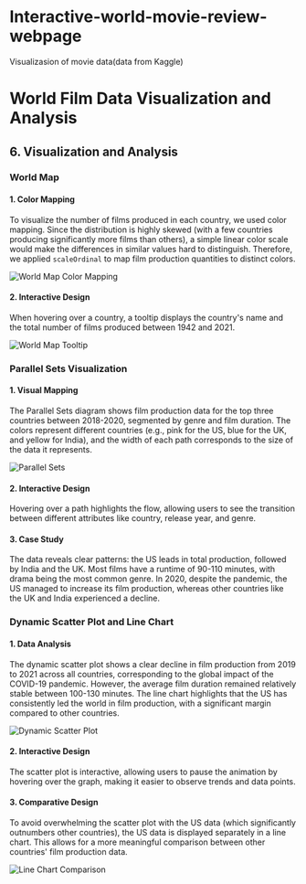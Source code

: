 # Interactive-world-movie-review-webpage
Visualizasion of movie data(data from Kaggle)

# World Film Data Visualization and Analysis

## 6. Visualization and Analysis

### World Map

#### 1. Color Mapping
To visualize the number of films produced in each country, we used color mapping. Since the distribution is highly skewed (with a few countries producing significantly more films than others), a simple linear color scale would make the differences in similar values hard to distinguish. Therefore, we applied `scaleOrdinal` to map film production quantities to distinct colors.

![World Map Color Mapping](path/to/your/world_map_image.png)

#### 2. Interactive Design
When hovering over a country, a tooltip displays the country's name and the total number of films produced between 1942 and 2021.

![World Map Tooltip](path/to/your/map_tooltip_image.png)

### Parallel Sets Visualization

#### 1. Visual Mapping
The Parallel Sets diagram shows film production data for the top three countries between 2018-2020, segmented by genre and film duration. The colors represent different countries (e.g., pink for the US, blue for the UK, and yellow for India), and the width of each path corresponds to the size of the data it represents.

![Parallel Sets](path/to/your/parallel_sets_image.png)

#### 2. Interactive Design
Hovering over a path highlights the flow, allowing users to see the transition between different attributes like country, release year, and genre.

#### 3. Case Study
The data reveals clear patterns: the US leads in total production, followed by India and the UK. Most films have a runtime of 90-110 minutes, with drama being the most common genre. In 2020, despite the pandemic, the US managed to increase its film production, whereas other countries like the UK and India experienced a decline.

### Dynamic Scatter Plot and Line Chart

#### 1. Data Analysis
The dynamic scatter plot shows a clear decline in film production from 2019 to 2021 across all countries, corresponding to the global impact of the COVID-19 pandemic. However, the average film duration remained relatively stable between 100-130 minutes. The line chart highlights that the US has consistently led the world in film production, with a significant margin compared to other countries.

![Dynamic Scatter Plot](path/to/your/scatter_plot_image.png)

#### 2. Interactive Design
The scatter plot is interactive, allowing users to pause the animation by hovering over the graph, making it easier to observe trends and data points.

#### 3. Comparative Design
To avoid overwhelming the scatter plot with the US data (which significantly outnumbers other countries), the US data is displayed separately in a line chart. This allows for a more meaningful comparison between other countries' film production data.

![Line Chart Comparison](path/to/your/line_chart_image.png)
